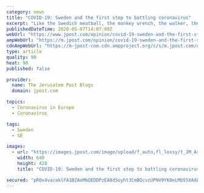 ```yaml
---
category: news
title: "COVID-19: Sweden and the first step to battling coronavirus"
excerpt: "Like the Swedish meatball, the monkey wrench, the walker, the three-point seatbelt and IKEA, wasn’t this unorthodox approach to COVID-19 yet another example of Swedish brilliance? From my virtual soapbox, at home I became a self-appointed PR agent for my new favorite country, telling everyone I could about it. “But the Swedish death rate is ..."
publishedDateTime: 2020-05-07T14:07:00Z
webUrl: "https://www.jpost.com/opinion/covid-19-sweden-and-the-first-step-to-battling-coronavirus-627241"
ampWebUrl: "https://m.jpost.com/opinion/covid-19-sweden-and-the-first-step-to-battling-coronavirus-627241/amp"
cdnAmpWebUrl: "https://m-jpost-com.cdn.ampproject.org/c/s/m.jpost.com/opinion/covid-19-sweden-and-the-first-step-to-battling-coronavirus-627241/amp"
type: article
quality: 90
heat: 90
published: false

provider:
  name: The Jerusalem Post Blogs
  domain: jpost.com

topics:
  - Coronavirus in Europe
  - Coronavirus

tags:
  - Sweden
  - SE

images:
  - url: "https://images.jpost.com/image/upload/f_auto,fl_lossy/t_JM_ArticleMainImageFaceDetect/457447"
    width: 640
    height: 428
    title: "COVID-19: Sweden and the first step to battling coronavirus"

secured: "pROx4vacoklFA1BZAoMbQEDDPzEA8dSoyht3CmBQcvzUPNV9YK0eLMb55XAXLJCMjSw2FFt3dcxjTzbHmrmFX7CZNQiBx9HpFnQx5fyCntEPl0aif2pdGWdpTZQ6ffSzAYe8GikelTAtkrns3cz/Fwohs8MHBHp3CqKnnSjYgK8RFLfauiRUN/QuPuqdJP4wfEWyQWi66DDkn6UREQCT2VosDC8XwzuFehZJmUe9D0cR4eahRSPFOZY2NZb0pDNJycV4pHYIQ6YrjtBTXUmT2RNFthCfq2v/DGbGFCvot0l5eUeZZhmdFzBNp85HZ9uy94gL6G7PZmWHznAVRHR/e0GUR9M7uiesL+ddugnSG3YiAB0WY0atWzvwhwIv5KCGtGM++1AcCpc8uVz624ZnoVmpE8iBOXF44bNRvQwSUC5eZm5J4/OrcNht+Vk1iVbI+WChtOPQh4DT5AzOpbag7yHSQDXpndejwmhfqH6oYKo=;tk6ITh08BfTRo13taFzzFg=="
---
```


